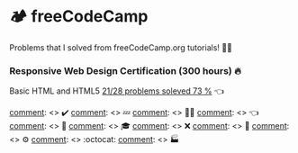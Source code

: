 # 🏕️ freeCodeCamp
Problems that I solved from freeCodeCamp.org tutorials! 👨‍💻


### Responsive Web Design Certification (300 hours) :fire: 

Basic HTML and HTML5 [21/28 problems soleved 73 %](https://vvpetkov.github.io/freeCodeCamp/Basic%20HTML%20and%20HTML5/index.html) :point_left:






















[comment]: <> (This is a comment, it will not be included)
[comment]: <> (in  the output file unless you use it in)
[comment]: <> (a reference style link.)
[//]: <> (This is also a comment.)
[//]: # (This may be the most platform independent comment)

[comment]: <> :heavy_check_mark:
[comment]: <> :zzz:
[comment]: <> 👨‍💻
[comment]: <> :point_left:
[comment]: <> :moyai:
[comment]: <> :mortar_board:
[comment]: <> :x:
[comment]: <> :high_brightness:
[comment]: <> :gear:
[comment]: <> :octocat:
[comment]: <> :factory:
